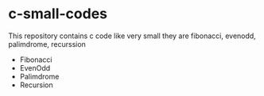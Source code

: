 # c-small-codes
This repository contains c code like very small they are fibonacci, evenodd, palimdrome, recurssion

<ul>
  

<li>Fibonacci</li>

<li>EvenOdd</li>

<li>Palimdrome</li>

<li>Recursion</li>

</ul>
